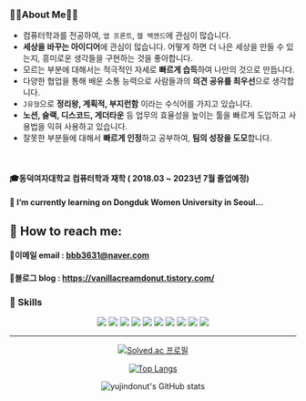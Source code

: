 ### 👩‍💻About Me👩‍💻
- 컴퓨터학과를 전공하여, `앱 프론트`, `웹 백엔드`에 관심이 많습니다.
- **세상을 바꾸는 아이디어**에 관심이 많습니다. 어떻게 하면 더 나은 세상을 만들 수 있는지, 흥미로운 생각들을 구현하는 것을 좋아합니다.
- 모르는 부분에 대해서는 적극적인 자세로 **빠르게 습득**하여 나만의 것으로 만듭니다.
- 다양한 협업을 통해 배운 소통 능력으로 사람들과의 **의견 공유를 최우선**으로 생각합니다.
- `J유형`으로 **정리왕, 계획적, 부지런함** 이라는 수식어를 가지고 있습니다.
- **노션, 슬랙, 디스코드, 게더타운** 등 업무의 효율성을 높이는 툴을 빠르게 도입하고 사용법을 익혀 사용하고 있습니다.
- 잘못한 부분들에 대해서 **빠르게 인정**하고 공부하여, **팀의 성장을 도모**합니다.

<br/> 

#### 🎓동덕여자대학교 컴퓨터학과 재학 ( 2018.03 ~ 2023년 7월 졸업예정)
#### 🌱 I’m currently learning on Dongduk Women University in Seoul...

## 📩 How to reach me:
#### 🌝이메일 email : bbb3631@naver.com <br/> 
#### 🌝블로그 blog : https://vanillacreamdonut.tistory.com/ 

### 💪 Skills
<div align="center">
<img src="https://img.shields.io/badge/Android-3DDC84?style=flat-square&logo=Android&logoColor=white"/>&nbsp;<img src="https://img.shields.io/badge/Java-007396?style=flat-square&logo=Java&logoColor=white"/>&nbsp;<img src="https://img.shields.io/badge/Kotlin-7F52FF?style=flat-square&logo=Kotlin&logoColor=white"/>&nbsp;<img src="https://img.shields.io/badge/Django-092E20?style=flat-square&logo=Django&logoColor=white"/>&nbsp;<img src="https://img.shields.io/badge/Html5-E34F26?style=flat-square&logo=Html5&logoColor=white"/>&nbsp;<img src="https://img.shields.io/badge/Css3-1572B6?style=flat-square&logo=Css3&logoColor=white"/>&nbsp;<img src="https://img.shields.io/badge/C-092E20?style=flat-square&logo=C&logoColor=white"/>&nbsp;<img src="https://img.shields.io/badge/JavaScript-F7DF1E?style=flat-square&logo=JavaScript&logoColor=white"/>&nbsp;<img src="https://img.shields.io/badge/MySQL-092E20?style=flat-square&logo=MySQL&logoColor=white"/>&nbsp;<img src="https://img.shields.io/badge/Python-3776AB?style=flat-square&logo=Python&logoColor=white"/>
  
<hr>
  
[![Solved.ac 프로필](http://mazassumnida.wtf/api/v2/generate_badge?boj=bbb3631)](https://solved.ac/bbb3631)
  
[![Top Langs](https://github-readme-stats.vercel.app/api/top-langs/?username=yujindonut&layout=compact&theme=vue&langs_count=5)](https://github.com/anuraghazra/github-readme-stats) 
  
![yujindonut's GitHub stats](https://github-readme-stats.vercel.app/api?username=yujindonut&show_icons=true&theme=vue)
</div>
